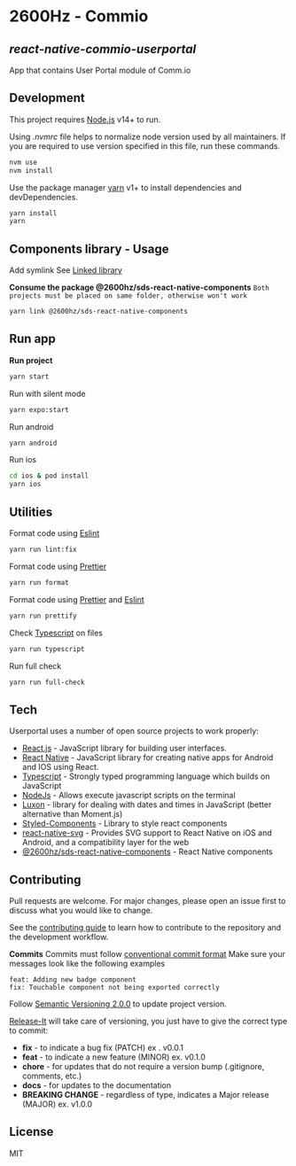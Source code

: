 # 2600Hz - Commio
## _react-native-commio-userportal_

App that contains User Portal module of Comm.io

## Development

This project requires [Node.js](https://nodejs.org/) v14+ to run.

Using *.nvmrc* file helps to normalize node version used by all maintainers.
If you are required to use version specified in this file, run these commands.

```bash
nvm use
nvm install
```

Use the package manager [yarn](https://yarnpkg.com/getting-started/install) v1+ to install dependencies and devDependencies.

```bash
yarn install
yarn
```

## Components library - Usage

Add symlink
See [Linked library](https://github.com/shark764/@2600hz/sds-react-native-components)

**Consume the package @2600hz/sds-react-native-components**
`Both projects must be placed on same folder, otherwise won't work`
```bash
yarn link @2600hz/sds-react-native-components
```

## Run app

**Run project**
```bash
yarn start
```

Run with silent mode
```bash
yarn expo:start
```

Run android
```bash
yarn android
```

Run ios
```bash
cd ios & pod install
yarn ios
```

## Utilities

Format code using [Eslint](https://eslint.org/)

```bash
yarn run lint:fix
```

Format code using [Prettier](https://prettier.io/)
```bash
yarn run format
```

Format code using [Prettier](https://prettier.io/) and [Eslint](https://eslint.org/)
```bash
yarn run prettify
```

Check [Typescript](https://www.typescriptlang.org/docs/handbook/react.html) on files
```bash
yarn run typescript
```

Run full check
```bash
yarn run full-check
```

## Tech
Userportal uses a number of open source projects to work properly:

- [React.js](https://reactjs.org/) - JavaScript library for building user interfaces.
- [React Native](https://reactnative.dev/) - JavaScript library for creating native apps for Android and IOS using React.
- [Typescript](https://www.typescriptlang.org/docs/handbook/react.html) - Strongly typed programming language which builds on JavaScript
- [NodeJs](https://nodejs.org/es/) - Allows execute javascript scripts on the terminal
- [Luxon](https://moment.github.io/luxon/) - library for dealing with dates and times in JavaScript (better alternative than Moment.js)
- [Styled-Components](https://styled-components.com/) - Library to style react components
- [react-native-svg](https://www.npmjs.com/package/react-native-svg) - Provides SVG support to React Native on iOS and Android, and a compatibility layer for the web
- [@2600hz/sds-react-native-components](https://www.npmjs.com/package/@dfhernandez/sds-react-native-components) - React Native components

## Contributing
Pull requests are welcome. For major changes, please open an issue first to discuss what you would like to change.

See the [contributing guide](CONTRIBUTING.md) to learn how to contribute to the repository and the development workflow.

**Commits**
Commits must follow [conventional commit format](https://conventionalcommits.org/)
Make sure your messages look like the following examples
```
feat: Adding new badge component
fix: Touchable component not being exported correctly
```

Follow [Semantic Versioning 2.0.0](https://semver.org/) to update project version.

[Release-It](https://github.com/release-it/release-it) will take care of versioning, you just have to give the correct type to commit:

- **fix** - to indicate a bug fix (PATCH) ex . v0.0.1
- **feat** - to indicate a new feature (MINOR) ex. v0.1.0
- **chore** - for updates that do not require a version bump (.gitignore, comments, etc.)
- **docs** - for updates to the documentation
- **BREAKING CHANGE** - regardless of type, indicates a Major release (MAJOR) ex. v1.0.0

## License

MIT
